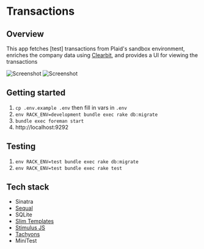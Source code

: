 # Transactions

## Overview
This app fetches [test] transactions from Plaid's sandbox environment, enriches the company data using [Clearbit](https://clearbit.com), and provides a UI for viewing the transactions

![Screenshot](https://mrktrn.com/scrnshts/s20192401-224434.488920239.png)
![Screenshot](https://mrktrn.com/scrnshts/s20192401-224505.440705454.png)

## Getting started
1. `cp .env.example .env` then fill in vars in `.env`
2. `env RACK_ENV=development bundle exec rake db:migrate`
3. `bundle exec foreman start`
4. http://localhost:9292

## Testing
1. `env RACK_ENV=test bundle exec rake db:migrate`
2. `env RACK_ENV=test bundle exec rake test`

## Tech stack
- Sinatra
- [Sequal](https://sequel.jeremyevans.net)
- SQLite
- [Slim Templates](http://slim-lang.com)
- [Stimulus JS](https://stimulusjs.org)
- [Tachyons](https://tachyons.io)
- MiniTest
